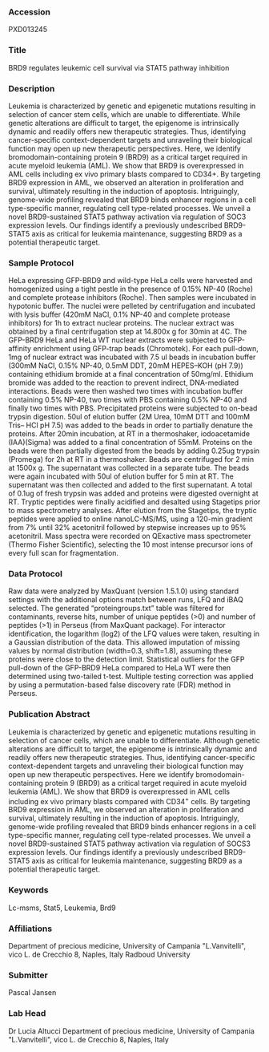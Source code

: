 ### Accession
PXD013245

### Title
BRD9 regulates leukemic cell survival via STAT5 pathway inhibition

### Description
Leukemia is characterized by genetic and epigenetic mutations resulting in selection of cancer stem cells, which are unable to differentiate. While genetic alterations are difficult to target, the epigenome is intrinsically dynamic and readily offers new therapeutic strategies. Thus, identifying cancer-specific context-dependent targets and unraveling their biological function may open up new therapeutic perspectives. Here, we identify bromodomain-containing protein 9 (BRD9) as a critical target required in acute myeloid leukemia (AML). We show that BRD9 is overexpressed in AML cells including ex vivo primary blasts compared to CD34+. By targeting BRD9 expression in AML, we observed an alteration in proliferation and survival, ultimately resulting in the induction of apoptosis. Intriguingly, genome-wide profiling revealed that BRD9 binds enhancer regions in a cell type-specific manner, regulating cell type-related processes. We unveil a novel BRD9-sustained STAT5 pathway activation via regulation of SOC3 expression levels. Our findings identify a previously undescribed BRD9-STAT5 axis as critical for leukemia maintenance, suggesting BRD9 as a potential therapeutic target.

### Sample Protocol
HeLa expressing GFP-BRD9 and wild-type HeLa cells were harvested and homogenized using a tight pestle in the presence of 0.15% NP-40 (Roche) and complete protease inhibitors (Roche). Then samples were incubated in hypotonic buffer. The nuclei were pelleted by centrifugation and incubated with lysis buffer (420mM NaCl, 0.1% NP-40 and complete protease inhibitors) for 1h to extract nuclear proteins. The nuclear extract was obtained by a final centrifugation step at 14.800x g for 30min at 4C. The GFP-BRD9 HeLa and HeLa WT nuclear extracts were subjected to GFP-affinity enrichment using GFP-trap beads (Chromotek). For each pull-down, 1mg of nuclear extract was incubated with 7.5 ul beads in incubation buffer (300mM NaCl, 0.15% NP-40, 0.5mM DDT, 20mM HEPES–KOH (pH 7.9)) containing ethidium bromide at a final concentration of 50mg/ml. Ethidium bromide was added to the reaction to prevent indirect, DNA-mediated interactions. Beads were then washed two times with incubation buffer containing 0.5% NP-40, two times with PBS containing 0.5% NP-40 and finally two times with PBS. Precipitated proteins were subjected to on-bead trypsin digestion. 50ul of elution buffer (2M Urea, 10mM DTT and 100mM Tris– HCl pH 7.5) was added to the beads in order to partially denature the proteins. After 20min incubation, at RT in a thermoshaker, iodoacetamide (IAA)(Sigma) was added to a final concentration of 55mM. Proteins on the beads were then partially digested from the beads by adding 0.25ug trypsin (Promega) for 2h at RT in a thermoshaker. Beads are centrifuged for 2 min at 1500x g. The supernatant was collected in a separate tube. The beads were again incubated with 50ul of elution buffer for 5 min at RT. The supernatant was then collected and added to the first supernatant. A total of 0.1ug of fresh trypsin was added and proteins were digested overnight at RT. Tryptic peptides were finally acidified and desalted using Stagetips prior to mass spectrometry analyses. After elution from the Stagetips, the tryptic peptides were applied to online nanoLC-MS/MS, using a 120-min gradient from 7% until 32% acetonitril followed by stepwise increases up to 95% acetonitril. Mass spectra were recorded on QExactive mass spectrometer (Thermo Fisher Scientific), selecting the 10 most intense precursor ions of every full scan for fragmentation.

### Data Protocol
Raw data were analyzed by MaxQuant (version 1.5.1.0) using standard settings with the additional options match between runs, LFQ and iBAQ selected. The generated “proteingroups.txt” table was filtered for contaminants, reverse hits, number of unique peptides (>0) and number of peptides (>1) in Perseus (from MaxQuant package). For interactor identification, the logarithm (log2) of the LFQ values were taken, resulting in a Gaussian distribution of the data. This allowed imputation of missing values by normal distribution (width=0.3, shift=1.8), assuming these proteins were close to the detection limit. Statistical outliers for the GFP pull-down of the GFP-BRD9 HeLa compared to HeLa WT were then determined using two-tailed t-test. Multiple testing correction was applied by using a permutation-based false discovery rate (FDR) method in Perseus.

### Publication Abstract
Leukemia is characterized by genetic and epigenetic mutations resulting in selection of cancer cells, which are unable to differentiate. Although genetic alterations are difficult to target, the epigenome is intrinsically dynamic and readily offers new therapeutic strategies. Thus, identifying cancer-specific context-dependent targets and unraveling their biological function may open up new therapeutic perspectives. Here we identify bromodomain-containing protein 9 (BRD9) as a critical target required in acute myeloid leukemia (AML). We show that BRD9 is overexpressed in AML cells including ex vivo primary blasts compared with CD34<sup>+</sup> cells. By targeting BRD9 expression in AML, we observed an alteration in proliferation and survival, ultimately resulting in the induction of apoptosis. Intriguingly, genome-wide profiling revealed that BRD9 binds enhancer regions in a cell type-specific manner, regulating cell type-related processes. We unveil a novel BRD9-sustained STAT5 pathway activation via regulation of SOCS3 expression levels. Our findings identify a previously undescribed BRD9-STAT5 axis as critical for leukemia maintenance, suggesting BRD9 as a potential therapeutic target.

### Keywords
Lc-msms, Stat5, Leukemia, Brd9

### Affiliations
Department of precious medicine, University of Campania "L.Vanvitelli", vico L. de Crecchio 8, Naples, Italy
Radboud University

### Submitter
Pascal Jansen

### Lab Head
Dr Lucia Altucci
Department of precious medicine, University of Campania "L.Vanvitelli", vico L. de Crecchio 8, Naples, Italy


